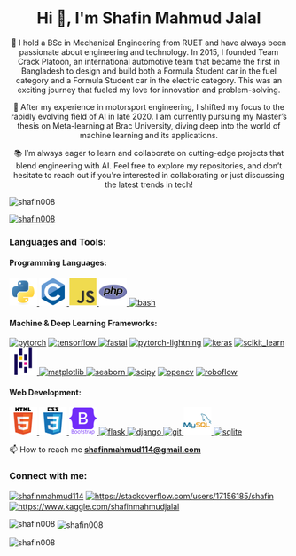 <h1 align="center">Hi 👋, I'm Shafin Mahmud Jalal</h1>
<p align="center">🔧 I hold a BSc in Mechanical Engineering from RUET and have always been passionate about engineering and technology. In 2015, I founded Team Crack Platoon, an international automotive team that became the first in Bangladesh to design and build both a Formula Student car in the fuel category and a Formula Student car in the electric category. This was an exciting journey that fueled my love for innovation and problem-solving.</p> <p align="center">🚗 After my experience in motorsport engineering, I shifted my focus to the rapidly evolving field of AI in late 2020. I am currently pursuing my Master’s thesis on Meta-learning at Brac University, diving deep into the world of machine learning and its applications.</p> <p align="center">📚 I’m always eager to learn and collaborate on cutting-edge projects that blend engineering with AI. Feel free to explore my repositories, and don’t hesitate to reach out if you're interested in collaborating or just discussing the latest trends in tech!</p>

<p align="left"> <img src="https://komarev.com/ghpvc/?username=shafin008&label=Profile%20views&color=0e75b6&style=flat" alt="shafin008" /> </p>

<p align="left"> <a href="https://github.com/ryo-ma/github-profile-trophy"><img src="https://github-profile-trophy.vercel.app/?username=shafin008" alt="shafin008" /></a> </p>


<h3 align="left">Languages and Tools:</h3>
<h4 align="left">Programming Languages:</h4>
<p align="left"> <a href="https://www.python.org" target="_blank" rel="noreferrer"> <img src="https://raw.githubusercontent.com/devicons/devicon/master/icons/python/python-original.svg" alt="python" width="50" height="50"/> </a> <a href="https://www.cprogramming.com/" target="_blank" rel="noreferrer"> <img src="https://raw.githubusercontent.com/devicons/devicon/master/icons/c/c-original.svg" alt="c" width="50" height="50"/> </a> <a href="https://developer.mozilla.org/en-US/docs/Web/JavaScript" target="_blank" rel="noreferrer"> <img src="https://raw.githubusercontent.com/devicons/devicon/master/icons/javascript/javascript-original.svg" alt="javascript" width="50" height="50"/> </a> <a href="https://www.php.net" target="_blank" rel="noreferrer"> <img src="https://raw.githubusercontent.com/devicons/devicon/master/icons/php/php-original.svg" alt="php" width="50" height="50"/> </a> <a href="https://www.gnu.org/software/bash/" target="_blank" rel="noreferrer"> <img src="https://www.vectorlogo.zone/logos/gnu_bash/gnu_bash-icon.svg" alt="bash" width="50" height="50"/> </a> </p> <p></p>

<h4 align="left">Machine & Deep Learning Frameworks:</h4>
<p align="left"><a href="https://pytorch.org/" target="_blank" rel="noreferrer"> <img src="https://www.vectorlogo.zone/logos/pytorch/pytorch-icon.svg" alt="pytorch" width="50" height="50"/></a> <a href="https://www.tensorflow.org" target="_blank" rel="noreferrer"> <img src="https://www.vectorlogo.zone/logos/tensorflow/tensorflow-icon.svg" alt="tensorflow" width="50" height="50"/> </a> <a href="https://www.fast.ai/" target="_blank" rel="noreferrer"> <img src="https://mlflow.org/docs/latest/_static/images/logos/fastai-logo.png" alt="fastai" width="60" height="60"/></a> <a href="https://lightning.ai/docs/pytorch/stable/" target="_blank" rel="noreferrer"> <img src="https://miro.medium.com/v2/resize:fit:2400/1*f1Y6xXw2Uab_-T2Q0C02Zg.png" alt="pytorch-lightning" width="50" height="50"/></a> </a> <a href="https://keras.io/" target="_blank" rel="noreferrer"> <img src="https://upload.wikimedia.org/wikipedia/commons/a/ae/Keras_logo.svg" alt="keras" width="50" height="50"/></a> <a href="https://scikit-learn.org/" target="_blank" rel="noreferrer"> <img src="https://upload.wikimedia.org/wikipedia/commons/0/05/Scikit_learn_logo_small.svg" alt="scikit_learn" width="50" height="50"/> </a> <a href="https://pandas.pydata.org/" target="_blank" rel="noreferrer"> <img src="https://raw.githubusercontent.com/devicons/devicon/2ae2a900d2f041da66e950e4d48052658d850630/icons/pandas/pandas-original.svg" alt="pandas" width="50" height="50"/> </a><a href="https://matplotlib.org/" target="_blank" rel="noreferrer"> <img src="https://upload.wikimedia.org/wikipedia/commons/8/84/Matplotlib_icon.svg" alt="matplotlib" width="50" height="50"/></a><a href="https://seaborn.pydata.org/" target="_blank" rel="noreferrer"> <img src="https://seaborn.pydata.org/_images/logo-mark-lightbg.svg" alt="seaborn" width="50" height="50"/> </a><a href="https://scipy.org/" target="_blank" rel="noreferrer"> <img src="https://upload.wikimedia.org/wikipedia/commons/b/b2/SCIPY_2.svg" alt="scipy" width="50" height="50"/></a> </a> <a href="https://opencv.org/" target="_blank" rel="noreferrer"> <img src="https://www.vectorlogo.zone/logos/opencv/opencv-icon.svg" alt="opencv" width="50" height="50"/></a> <a href="https://roboflow.com/" target="_blank" rel="noreferrer"> <img src="https://cdn-1.webcatalog.io/catalog/roboflow/roboflow-icon-filled-256.png?v=1714775694768" alt="roboflow" width="50" height="50"/></a> </a> <p></p>

<h4 align="left">Web Development:</h4>
<p align="left"> <a href="https://www.w3.org/html/" target="_blank" rel="noreferrer"> <img src="https://raw.githubusercontent.com/devicons/devicon/master/icons/html5/html5-original-wordmark.svg" alt="html5" width="50" height="50"/></a><a href="https://www.w3schools.com/css/" target="_blank" rel="noreferrer"> <img src="https://raw.githubusercontent.com/devicons/devicon/master/icons/css3/css3-original-wordmark.svg" alt="css3" width="50" height="50"/> <a href="https://getbootstrap.com" target="_blank" rel="noreferrer"> <img src="https://raw.githubusercontent.com/devicons/devicon/master/icons/bootstrap/bootstrap-plain-wordmark.svg" alt="bootstrap" width="50" height="50"/> </a></a><a href="https://flask.palletsprojects.com/en/stable/" target="_blank" rel="noreferrer"> <img src="https://static-00.iconduck.com/assets.00/flask-icon-1594x2048-84mjydzf.png" alt="flask" width="50" height="50"/> </a>  <a href="https://www.djangoproject.com/" target="_blank" rel="noreferrer"> <img src="https://cdn.worldvectorlogo.com/logos/django.svg" alt="django" width="40" height="40"/> </a> <a href="https://git-scm.com/" target="_blank" rel="noreferrer"> <img src="https://www.vectorlogo.zone/logos/git-scm/git-scm-icon.svg" alt="git" width="50" height="50"/> </a>  </a>  <a href="https://www.mysql.com/" target="_blank" rel="noreferrer"> <img src="https://raw.githubusercontent.com/devicons/devicon/master/icons/mysql/mysql-original-wordmark.svg" alt="mysql" width="50" height="50"/> </a> <a href="https://www.sqlite.org/" target="_blank" rel="noreferrer"> <img src="https://www.vectorlogo.zone/logos/sqlite/sqlite-icon.svg" alt="sqlite" width="50" height="50"/> </a> </p>

📫 How to reach me **shafinmahmud114@gmail.com**

<h3 align="left">Connect with me:</h3>
<p align="left">
<a href="https://twitter.com/shafinmahmud114" target="blank"><img align="center" src="https://raw.githubusercontent.com/rahuldkjain/github-profile-readme-generator/master/src/images/icons/Social/twitter.svg" alt="shafinmahmud114" height="30" width="40" /></a>
<a href="https://stackoverflow.com/users/https://stackoverflow.com/users/17156185/shafin" target="blank"><img align="center" src="https://raw.githubusercontent.com/rahuldkjain/github-profile-readme-generator/master/src/images/icons/Social/stack-overflow.svg" alt="https://stackoverflow.com/users/17156185/shafin" height="30" width="40" /></a>
<a href="https://kaggle.com/https://www.kaggle.com/shafinmahmudjalal" target="blank"><img align="center" src="https://raw.githubusercontent.com/rahuldkjain/github-profile-readme-generator/master/src/images/icons/Social/kaggle.svg" alt="https://www.kaggle.com/shafinmahmudjalal" height="30" width="40" /></a>
</p>

<p><img align="left" src="https://github-readme-stats.vercel.app/api/top-langs?username=shafin008&show_icons=true&locale=en&layout=compact" alt="shafin008" /></p>

<p>&nbsp;<img align="center" src="https://github-readme-stats.vercel.app/api?username=shafin008&show_icons=true&locale=en" alt="shafin008" /></p>

<p><img align="center" src="https://github-readme-streak-stats.herokuapp.com/?user=shafin008&" alt="shafin008" /></p>


